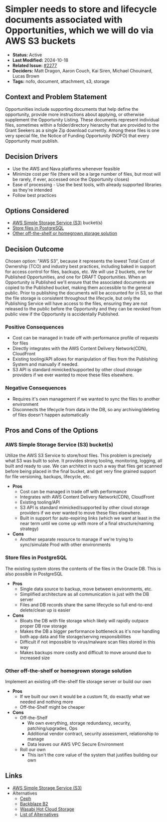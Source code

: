 # Simpler needs to store and lifecycle documents associated with Opportunities, which we will do via AWS S3 buckets

- **Status:** Active<!-- REQUIRED -->
- **Last Modified:** 2024-10-18 <!-- REQUIRED -->
- **Related Issue:** [#2277](https://github.com/HHS/simpler-grants-gov/issues/2277) <!-- RECOMMENDED -->
- **Deciders:** Matt Dragon, Aaron Couch, Kai Siren, Michael Chouinard, Lucas Brown<!-- REQUIRED -->
- **Tags:** nofo, document, attachment, s3, storage <!-- OPTIONAL -->

## Context and Problem Statement

Opportunities include supporting documents that help define the opportunity, provide more instructions about applying, or otherwise supplement the Opportunity Listing. These documents represent individual files, sometimes within a folder/directory hierarchy that are provided to the Grant Seekers as a single Zip download currently. Among these files is one very special file, the Notice of Funding Opportunity (NOFO) that every Opportunity must publish.

## Decision Drivers <!-- RECOMMENDED -->

- Use the AWS and Nava platforms whenever feasible
- Minimize cost per file (there will be a large number of files, but most will be rarely, if ever, accessed once the Opportunity closes)
- Ease of processing - Use the best tools, with already supported libraries as they're intended
- Follow best practices

## Options Considered

- [AWS Simple Storage Service (S3)](#aws-simple-storage-service-s3-buckets) bucket(s)
- [Store files in PostgreSQL](#store-files-in-postgresql)
- [Other off-the-shelf or homegrown storage solution](#other-off-the-shelf-or-homegrown-storage-solution)

## Decision Outcome <!-- REQUIRED -->

Chosen option: "AWS S3", because it represents the lowest Total Cost of Ownership (TCO) and industry best practices, including baked in support for access control for files, backups, etc. We will use 2 buckets, one for Published Opportunities, and one for DRAFT Opportunities. When an Opportunity is Published we'll ensure that the associated documents are copied to the Published bucket, making them accessible to the general public. Prior to publishing the documents will be accounted for in S3, so that the file storage is consistent throughout the lifecycle, but only the Publishing Service will have access to the files, ensuring they are not released to the public before the Opportunity and they can be revoked from public view if the Opportunity is accidentally Published.

### Positive Consequences <!-- OPTIONAL -->

- Cost can be managed in trade off with performance profile of requests for files
- Directly integrates with the AWS Content Delivery Network(CDN), CloudFront
- Existing tooling/API allows for manipulation of files from the Publishing System and manually if needed.
- S3 API is standard mimicked/supported by other cloud storage providers if we ever wanted to move these files elsewhere.

### Negative Consequences <!-- OPTIONAL -->

- Requires it's own management if we wanted to sync the files to another environment
- Disconnects the lifecycle from data in the DB, so any archiving/deleting of files doesn't happen automatically

## Pros and Cons of the Options <!-- OPTIONAL -->

### AWS Simple Storage Service (S3) bucket(s)

Utilize the AWS S3 Service to store/host files. This problem is precisely what S3 was built to solve. It provides strong tooling, monitoring, logging, all built and ready to use. We can architect in such a way that files get scanned before being placed in the final bucket, and get very fine grained support for file versioning, backups, lifecycle, etc. <!-- OPTIONAL -->

- **Pros**
  - Cost can be managed in trade off with performance
  - Integrates with AWS Content Delivery Network(CDN), CloudFront
  - Existing tooling/API
  - S3 API is standard mimicked/supported by other cloud storage providers if we ever wanted to move these files elsewhere.
  - Built in support for auto-expiring links (which we want at least in the near term until we come up with more of a final structure/naming strategy)
- **Cons**
  - Another separate resource to manage if we're trying to sync/simulate Prod with other environments

### Store files in PostgreSQL

The existing system stores the contents of the files in the Oracle DB. This is also possible in PostgreSQL <!-- OPTIONAL -->

- **Pros**
  - Single data source to backup, move between environments, etc.
  - Simplified architecture as all communication is just with the DB server
  - Files and DB records share the same lifecycle so full end-to-end delete/clean up is easier
- **Cons**
  - Bloats the DB with file storage which likely will rapidly outpace proper DB row storage
  - Makes the DB a bigger performance bottleneck as it's now handling both app data and file storage/serving responsibilities
  - Difficult if not impossible to virus/malware scan files stored in this way
  - Makes backups more costly and difficult to move around due to increased size

### Other off-the-shelf or homegrown storage solution

Implement an existing off-the-shelf file storage server or build our own<!-- OPTIONAL -->

- **Pros**
  - If we built our own it would be a custom fit, do exactly what we needed and nothing more
  - Off-the-Shelf might be cheaper
- **Cons**
  - Off-the-Shelf
    - We own everything, storage redundancy, security, patching/upgrades, Ops
    - Additional vendor contract, security assessment, relationship to manage
    - Data leaves our AWS VPC Secure Environment
  - Roll our own
    - This isn't the core value of the system that justifies building our own

## Links <!-- OPTIONAL -->

- [AWS Simple Storage Service (S3)](https://aws.amazon.com/s3/)
- Alternatives
  - [Ceph](https://ceph.io/en/)
  - [Backblaze B2](https://www.backblaze.com/cloud-storage)
  - [Wasabi Hot Cloud Storage](https://wasabi.com/cloud-object-storage)
  - [List of Alternatives](https://medium.com/@paulgoll/aws-s3-alternatives-in-2024-3918651f77d9)
